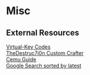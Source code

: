# Misc
## External Resources
[Virtual-Key Codes](https://learn.microsoft.com/en-us/windows/win32/inputdev/virtual-key-codes)
<br>[TheDestruc7i0n Custom Crafter](https://crafting.thedestruc7i0n.ca/)
<br>[Cemu Guide](https://cemu.cfw.guide/)
<br>[Google Search sorted by latest](https://cse.google.com/cse?cx=4416977100c5544ee)
